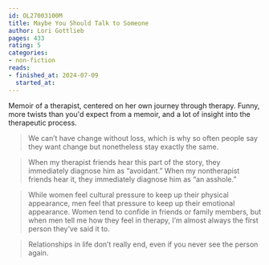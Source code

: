 ```yaml
---
id: OL27003100M
title: Maybe You Should Talk to Someone
author: Lori Gottlieb
pages: 433
rating: 5
categories:
- non-fiction
reads:
- finished_at: 2024-07-09
  started_at:
---
```


Memoir of a therapist, centered on her own journey through therapy. Funny, more
twists than you'd expect from a memoir, and a lot of insight into the
therapeutic process.

> We can’t have change without loss, which is why so often people say they want change but nonetheless stay exactly the same.

> When my therapist friends hear this part of the story, they immediately diagnose him as “avoidant.” When my nontherapist friends hear it, they immediately diagnose him as “an asshole.”

> While women feel cultural pressure to keep up their physical appearance, men feel that pressure to keep up their emotional appearance. Women tend to confide in friends or family members, but when men tell me how they feel in therapy, I’m almost always the first person they’ve said it to.

> Relationships in life don’t really end, even if you never see the person again.

